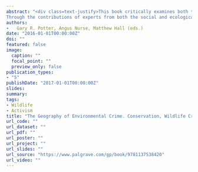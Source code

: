 ```yaml
---
abstract: "<div class=text-justify>This book critically examines both theory and practice around conservation crimes. It engages with the full complexity of environmental crimes and different responses to them, including: poaching, conservation as a response to wildlife crime, forest degradation, environmental activism, and the application of scientific and situational crime prevention techniques as preventative tools to deal with green crime. 
Through the contributions of experts from both the social and ecological sciences, the book deals with theoretical and practical considerations that impact on the effectiveness of contemporary environmental criminal justice. It discusses the social construction of green crimes and the varied ways in which poaching and other conservation crimes are perceived, operate and are ideologically driven, as well as practical issues in environmental criminal justice. With contributions based in varied ideological perspectives and drawn from a range of academic disciplines, this volume provides a platform for scholars to debate new ideas about environmental law enforcement, policy, and crime prevention, detection and punishment.</div>"
authors:
-   Gary R. Potter, Angus Nurse, Matthew Hall (eds.)
date: "2016-01-01T00:00:00Z"
doi: ""
featured: false
image:
  caption: ""
  focal_point: ""
  preview_only: false
publication_types:
- "5"
publishDate: "2017-01-01T00:00:00Z"
slides: 
summary: 
tags:
- Wildlife
- Activism
title: "The Geography of Environmental Crime. Conservation, Wildlife Crime and Environmental Activism"
url_code: ""
url_dataset: ""
url_pdf: ""
url_poster: ""
url_project: ""
url_slides: ""
url_source: "https://www.palgrave.com/gp/book/9781137538420"
url_video: ""
---
```


